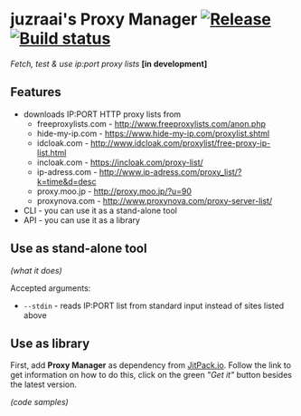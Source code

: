 # juzraai's Proxy Manager [![Release](https://jitpack.io/v/juzraai/proxy-manager.svg)](https://jitpack.io/#juzraai/proxy-manager) [![Build status](https://travis-ci.org/juzraai/proxy-manager.svg)](https://travis-ci.org/juzraai/proxy-manager)

*Fetch, test &amp; use ip:port proxy lists* **[in development]**



## Features

* downloads IP:PORT HTTP proxy lists from
    * freeproxylists.com - http://www.freeproxylists.com/anon.php
    * hide-my-ip.com - https://www.hide-my-ip.com/proxylist.shtml
    * idcloak.com - http://www.idcloak.com/proxylist/free-proxy-ip-list.html
    * incloak.com - https://incloak.com/proxy-list/
    * ip-adress.com - http://www.ip-adress.com/proxy_list/?k=time&d=desc
    * proxy.moo.jp - http://proxy.moo.jp/?u=90
    * proxynova.com - http://www.proxynova.com/proxy-server-list/
* CLI - you can use it as a stand-alone tool
* API - you can use it as a library



## Use as stand-alone tool

*(what it does)*

Accepted arguments:

* `--stdin` - reads IP:PORT list from standard input instead of sites listed above



## Use as library

First, add **Proxy Manager** as dependency from [JitPack.io](https://jitpack.io/#juzraai/toolbox). Follow the link to get information on how to do this, click on the green *"Get it"* button besides the latest version.

*(code samples)*